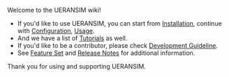 Welcome to the UERANSIM wiki!

- If you'd like to use UERANSIM, you can start from [Installation](Installation), continue with [Configuration](Configuration), [Usage](Usage).
- And we have a list of [Tutorials](Tutorials) as well.
- If you'd like to be a contributor, please check [Development Guideline](Development-Guideline).
- See [Feature Set](Feature-Set) and [Release Notes](Release-Notes) for additional information.

Thank you for using and supporting UERANSIM.